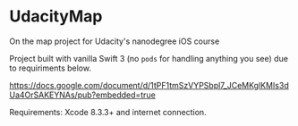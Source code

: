 # UdacityMap
On the map project for Udacity's nanodegree iOS course

Project built with vanilla Swift 3 (no `pods` for handling anything you see) due to requiriments below.

https://docs.google.com/document/d/1tPF1tmSzVYPSbpl7_JCeMKglKMIs3dUa4OrSAKEYNAs/pub?embedded=true

Requirements: Xcode 8.3.3+ and internet connection.
